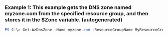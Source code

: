 ### Example 1: This example gets the DNS zone named myzone.com from the specified resource group, and then stores it in the $Zone variable. (autogenerated)
```powershell
PS C:\> Get-AzDnsZone -Name myzone.com -ResourceGroupName MyResourceGroup
```

